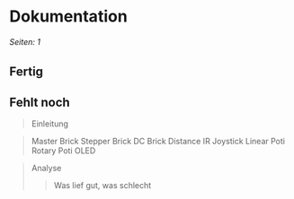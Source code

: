 # Dokumentation
###### Seiten: 1
## Fertig
## Fehlt noch
> Einleitung

> Master Brick
> Stepper Brick
> DC Brick
> Distance IR
> Joystick
> Linear Poti
> Rotary Poti
> OLED

> Analyse
>> Was lief gut, was schlecht
>> 
